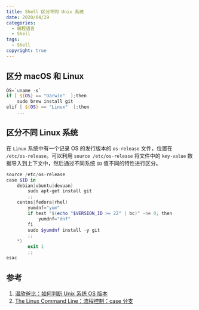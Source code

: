 ```yaml
---
title: Shell 区分不同 Unix 系统
date: 2020/04/29
categories:
  - 编程语言
  - Shell
tags:
  - Shell
copyright: true
---
```


## 区分 macOS 和 Linux

```powershell
OS=`uname -s`
if [ ${OS} == "Darwin"  ];then
    sudo brew install git
elif [ ${OS} == "Linux"  ];then
    ...
```

## 区分不同 Linux 系统

在 `Linux` 系统中有一个记录 OS 的发行版本的 `os-release` 文件，位置在 `/etc/os-release`。可以利用 `source /etc/os-release` 将文件中的 `key-value` 数据导入到上下文中，然后通过不同系统 `ID` 值不同的特性进行区分。

```powershell
source /etc/os-release
case $ID in
    debian|ubuntu|devuan)
        sudo apt-get install git
        ;;
    centos|fedora|rhel)
        yumdnf="yum"
        if test "$(echo "$VERSION_ID >= 22" | bc)" -ne 0; then
            yumdnf="dnf"
        fi
        sudo $yumdnf install -y git
        ;;
    *)
        exit 1
        ;;
esac
```

## 参考
1. [温欣爸比：如何判断 Unix 系统 OS 版本][1]
2. [The Linux Command Line：流程控制：case 分支][2]

[1]: https://wxnacy.com/2017/11/24/get-os-name/
[2]: http://billie66.github.io/TLCL/book/chap32.html